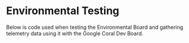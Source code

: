 # Environmental Testing

Below is code used when testing the Environmental Board and gathering telemetry data using it with the Google Coral Dev Board.
